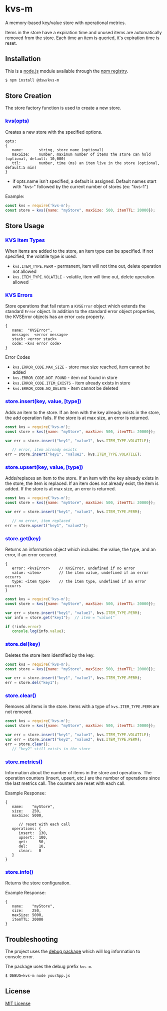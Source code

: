 # kvs-m

A memory-based key/value store with operational metrics.  

Items in the store have a expiration time and unused items are automatically removed from the store.  Each time an item is queried, it's expiration time is reset.



## Installation

This is a [node.js](https://nodejs.org) module available through the
[npm registry](https://www.npmjs.com/).

```sh
$ npm install @dsw/kvs-m
```

## Store Creation

The store factory function is used to create a new store.  

### **<span style="color:blue">kvs(opts)</span>**  
Creates a new store with the specified options.  

```
opts:
{
   name:       string, store name (optional)
   maxSize:    number, maximum number of items the store can hold (optional, default: 10,000)
   ttl:        number, time (ms) an item live in the store (optional, default:5 min)
}
```
- if opts.name isn't specified, a default is assigned.  Default names start with "kvs-" followed by the current number of stores (ex: "kvs-1")

Example: 
```javascript
const kvs = require('kvs-m');
const store = kvs({name: "myStore", maxSize: 500, itemTTL: 20000});
```

## Store Usage

### **<span style="color:blue">KVS Item Types<span>**  
When items are added to the store, an item type can be specified.  If not specified, the volatile type is used. 

- `kvs.ITEM_TYPE.PERM` - permanent, item will not time out, delete operation not allowed
- `kvs.ITEM_TYPE.VOLATILE` - volatile, item will time out, delete operation allowed

### **<span style="color:blue">KVS Errors<span>**  
Store operations that fail return a `KVSError` object which extends the standard `Error` object.  In addition to the standard error object properties, the KVSError objects has an error `code` property.

```
{
   name:  "KVSError",
   message:  <error message>
   stack: <error stack>
   code: <kvs error code>
}
```
Error Codes
- `kvs.ERROR_CODE.MAX_SIZE` - store max size reached, item cannot be added
- `kvs.ERROR_CODE.NOT_FOUND` - item not found in store
- `kvs.ERROR_CODE.ITEM_EXISTS` - item already exists in store
- `kvs.ERROR_CODE.NO_DELETE` - item cannot be deleted

### **<span style="color:blue">store.insert(key, value, [type])<span>**  
Adds an item to the store.  If an item with the key already exists in the store, the add operation fails.  If the store is at max size, an error is returned.

```javascript
const kvs = require('kvs-m');
const store = kvs({name: "myStore", maxSize: 500, itemTTL: 20000});

var err = store.insert("key1", "value1", kvs.ITEM_TYPE.VOLATILE);

   // error, item already exists
err = store.insert("key1", "value2", kvs.ITEM_TYPE.VOLATILE);
```

### **<span style="color:blue">store.upsert(key, value, [type])<span>**  
Adds/replaces an item to the store.  If an item with the key already exists in the store, the item is replaced.  If an item does not already exist, the item is added.  If the store is at max size, an error is returned.

```javascript
const kvs = require('kvs-m');
const store = kvs({name: "myStore", maxSize: 500, itemTTL: 20000});

var err = store.insert("key1", "value1", kvs.ITEM_TYPE.PERM);

   // no error, item replaced
err = store.upsert("key1", "value2");
```

### **<span style="color:blue">store.get(key)<span>**  
Returns an information object which includes: the value, the type, and an error, if an error occured.
```
{
   error: <kvsError>    // KVSError, undefined if no error
   value: <item>        // the item value, undefined if an error occurrs
   type: <item type>    // the item type, undefined if an error occurrs
}
```

```javascript
const kvs = require('kvs-m');
const store = kvs({name: "myStore", maxSize: 500, itemTTL: 20000});

var err = store.insert("key1", "value1", kvs.ITEM_TYPE.PERM);
var info = store.get("key1");  // item = "value1"

if (!info.error)
   console.log(info.value);
```

### **<span style="color:blue">store.del(key)<span>**  
Deletes the store item identified by the key.

```javascript
const kvs = require('kvs-m');
const store = kvs({name: "myStore", maxSize: 500, itemTTL: 20000});

var err = store.insert("key1", "value1", kvs.ITEM_TYPE.PERM);
err = store.del("key1");
```

### **<span style="color:blue">store.clear()<span>**  
Removes all items in the store.  Items with a type of `kvs.ITEM_TYPE.PERM` are not removed.

```javascript
const kvs = require('kvs-m');
const store = kvs({name: "myStore", maxSize: 500, itemTTL: 20000});

var err = store.insert("key1", "value1", kvs.ITEM_TYPE.VOLATILE);
var err = store.insert("key2", "value2", kvs.ITEM_TYPE.PERM);
err = store.clear();
   // "key2" still exists in the store
```

### **<span style="color:blue">store.metrics()<span>**  
Information about the number of items in the store and operations.  The operation counters (insert, upsert, etc.) are the number of operations since the last metrics call.  The counters are reset with each call.

Example Response:
```
{
   name:    "myStore",
   size:    250,
   maxSize: 5000,

      // reset with each call
   operations: {
      insert:  130,  
      upsert:  100,
      get:     50,
      del:     10,
      clear:   0
   }
}
```

### **<span style="color:blue">store.info()<span>**  
Returns the store configuration.  

Example Response:
```
{
   name:    "myStore",
   size:    250,
   maxSize: 5000,
   itemTTL: 20000
}
```

## Troubleshooting

The project uses the [debug package](https://www.npmjs.com/package/debug) which will log information to console.error.

The package uses the debug prefix `kvs-m`.  

```sh
$ DEBUG=kvs-m node yourApp.js 
```

## License

[MIT License](http://www.opensource.org/licenses/mit-license.php)

